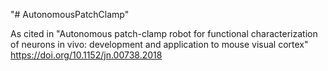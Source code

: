"# AutonomousPatchClamp" 

As cited in "Autonomous patch-clamp robot for functional characterization of neurons in vivo: development and application to mouse visual cortex" 
https://doi.org/10.1152/jn.00738.2018
